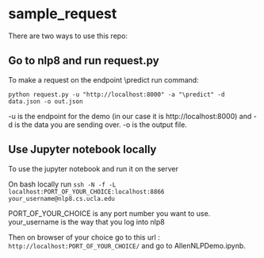 # sample_request

There are two ways to use this repo:

## Go to nlp8 and run request.py

To make a request on the endpoint \predict run command: 

`python request.py -u "http://localhost:8000" -a "\predict" -d data.json -o out.json`

-u is the endpoint for the demo (in our case it is http://localhost:8000) and -d is the data you are sending over. -o is the output file.

## Use Jupyter notebook locally
To use the jupyter notebook and run it on the server

On bash locally run
```ssh -N -f -L localhost:PORT_OF_YOUR_CHOICE:localhost:8866 your_username@nlp8.cs.ucla.edu```

PORT_OF_YOUR_CHOICE is any port number you want to use. your_username is the way that you log into nlp8

Then on browser of your choice go to this url : ``` http://localhost:PORT_OF_YOUR_CHOICE/ ``` and go to AllenNLPDemo.ipynb.
